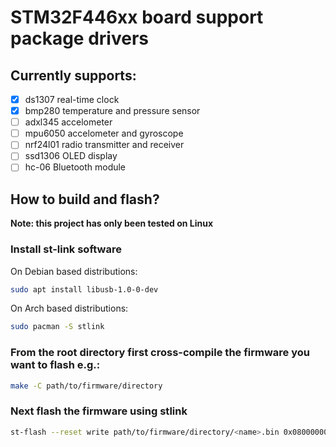 # STM32F446xx board support package drivers

## Currently supports:
- [x] ds1307 real-time clock
- [x] bmp280 temperature and pressure sensor
- [ ] adxl345 accelometer
- [ ] mpu6050 accelometer and gyroscope
- [ ] nrf24l01 radio transmitter and receiver
- [ ] ssd1306 OLED display
- [ ] hc-06 Bluetooth module

## How to build and flash?
**Note: this project has only been tested on Linux**

### Install st-link software
On Debian based distributions:
```sh
sudo apt install libusb-1.0-0-dev
```
On Arch based distributions:
```sh
sudo pacman -S stlink
```

### From the root directory first cross-compile the firmware you want to flash e.g.:
```sh
make -C path/to/firmware/directory
```

### Next flash the firmware using stlink
```sh
st-flash --reset write path/to/firmware/directory/<name>.bin 0x08000000
```
